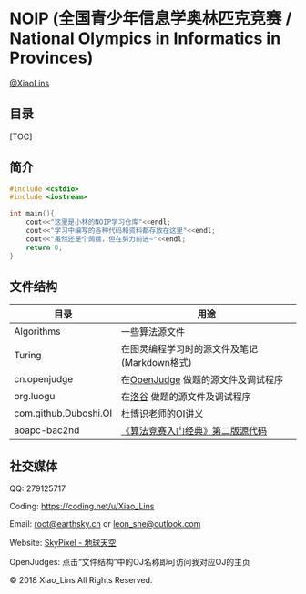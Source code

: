 # NOIP (全国青少年信息学奥林匹克竞赛 / National Olympics in Informatics in Provinces)

[@XiaoLins](https://github.com/XiaoLins)



## 目录

[TOC]



## 简介

```cpp
#include <cstdio>
#include <iostream>

int main(){
    cout<<"这里是小林的NOIP学习仓库"<<endl;
    cout<<"学习中编写的各种代码和资料都存放在这里"<<endl;
    cout<<"虽然还是个蒟蒻，但在努力前进~"<<endl;
    return 0;
}
```



## 文件结构

| 目录                  | 用途                                                         |
| --------------------- | ------------------------------------------------------------ |
| Algorithms            | 一些算法源文件                                               |
| Turing                | 在图灵编程学习时的源文件及笔记(Markdown格式)                 |
| cn.openjudge          | 在[OpenJudge](http://openjudge.cn/user/836944/) 做题的源文件及调试程序 |
| org.luogu             | 在[洛谷](https://www.luogu.org/space/show?uid=109819) 做题的源文件及调试程序 |
| com.github.Duboshi.OI | 杜博识老师的[OI讲义](https://github.com/Duboshi/OI)          |
| aoapc-bac2nd          | [《算法竞赛入门经典》第二版源代码](https://github.com/aoapc-book/aoapc-bac2nd) |



## 社交媒体

QQ: 279125717

Coding: https://coding.net/u/Xiao_Lins

Email: root@earthsky.cn or leon_she@outlook.com

Website: [SkyPixel - 地球天空](http://www.earthsky.cn) 

OpenJudges: 点击“文件结构”中的OJ名称即可访问我对应OJ的主页



© 2018 Xiao_Lins All Rights Reserved.